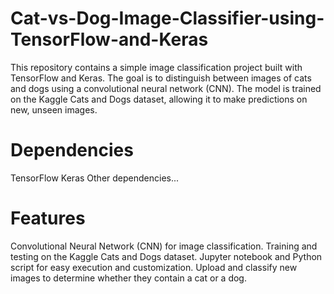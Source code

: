 # Cat-vs-Dog-Image-Classifier-using-TensorFlow-and-Keras
  This repository contains a simple image classification project built with TensorFlow and Keras. The goal is to distinguish between images of cats and dogs using a convolutional neural network (CNN). The model is trained      on the Kaggle Cats and Dogs dataset, allowing it to make predictions on new, unseen images.

# Dependencies
  TensorFlow
  Keras
  Other dependencies...

# Features
  Convolutional Neural Network (CNN) for image classification.
  Training and testing on the Kaggle Cats and Dogs dataset.
  Jupyter notebook and Python script for easy execution and customization.
  Upload and classify new images to determine whether they contain a cat or a dog.


